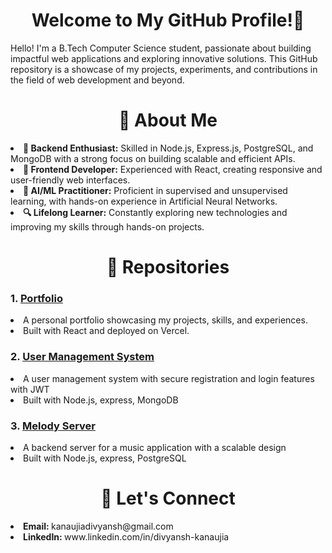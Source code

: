 <h1 align='center'> Welcome to My GitHub Profile!👋</h1>
Hello! I'm a B.Tech Computer Science student, passionate about building impactful web applications and exploring innovative solutions. This GitHub repository is a showcase of my projects, experiments, and contributions in the field of web development and beyond.
<h1 align='center'>🚀 About Me</h1>
  <li>
    <b>🌟 Backend Enthusiast:</b> Skilled in Node.js, Express.js, PostgreSQL, and MongoDB with a strong focus on building scalable and efficient APIs.
  </li>
  <li>
    <b>🎨 Frontend Developer:</b> Experienced with React, creating responsive and user-friendly web interfaces.
  </li>
  <li>
    <b>🧠 AI/ML Practitioner:</b> Proficient in supervised and unsupervised learning, with hands-on experience in Artificial Neural Networks.
  </li>
  <li>
    <b>🔍 Lifelong Learner:</b> Constantly exploring new technologies and improving my skills through hands-on projects.
  </li>
<h1 align='center'>📂 Repositories</h1>
<h3>1. <a href='https://www.github.com/CyberKnight4269/Portfolio'>Portfolio</a></h3>
<li>A personal portfolio showcasing my projects, skills, and experiences.</li>
<li>Built with React and deployed on Vercel.</li>
<h3>2. <a href='https://www.github.com/CyberKnight4269/User-Management-System'>User Management System</a></h3>
<li>A user management system with secure registration and login features with JWT</li>
<li>Built with Node.js, express, MongoDB</li>
<h3>3. <a href='https://www.github.com/CyberKnight4269/MelodyServer'>Melody Server</a></h3>
<li>A backend server for a music application with a scalable design</li>
<li>Built with Node.js, express, PostgreSQL</li>
<h1 align='center'>🌟 Let's Connect</h1>
<li><b>Email: </b>kanaujiadivyansh@gmail.com</li>
<li><b>LinkedIn: </b>www.linkedin.com/in/divyansh-kanaujia</li>
<!---
CyberKnight4269/CyberKnight4269 is a ✨ special ✨ repository because its `README.md` (this file) appears on your GitHub profile.
You can click the Preview link to take a look at your changes.
--->
